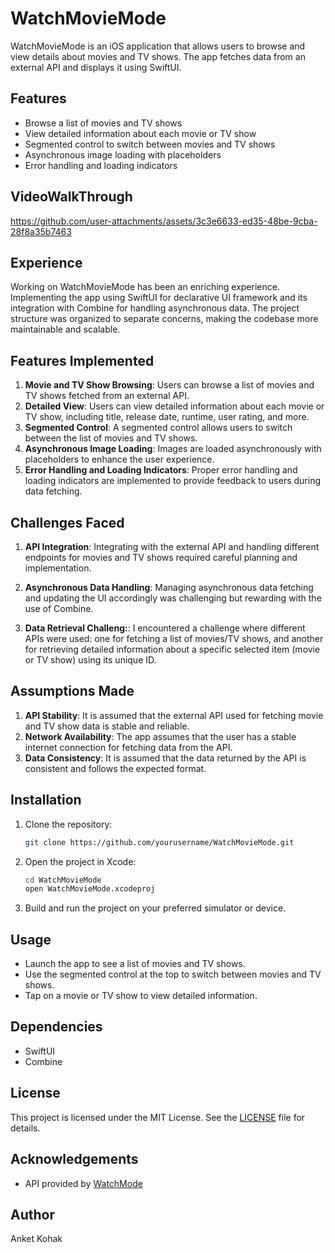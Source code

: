 # WatchMovieMode

WatchMovieMode is an iOS application that allows users to browse and view details about movies and TV shows. The app fetches data from an external API and displays it using SwiftUI.

## Features

- Browse a list of movies and TV shows
- View detailed information about each movie or TV show
- Segmented control to switch between movies and TV shows
- Asynchronous image loading with placeholders
- Error handling and loading indicators

## VideoWalkThrough


https://github.com/user-attachments/assets/3c3e6633-ed35-48be-9cba-28f8a35b7463



## Experience

Working on WatchMovieMode has been an enriching experience. Implementing the app using SwiftUI for  declarative UI framework and its integration with Combine for handling asynchronous data. The project structure was organized to separate concerns, making the codebase more maintainable and scalable.

## Features Implemented

1. **Movie and TV Show Browsing**: Users can browse a list of movies and TV shows fetched from an external API.
2. **Detailed View**: Users can view detailed information about each movie or TV show, including title, release date, runtime, user rating, and more.
3. **Segmented Control**: A segmented control allows users to switch between the list of movies and TV shows.
4. **Asynchronous Image Loading**: Images are loaded asynchronously with placeholders to enhance the user experience.
5. **Error Handling and Loading Indicators**: Proper error handling and loading indicators are implemented to provide feedback to users during data fetching.

## Challenges Faced

1. **API Integration**: Integrating with the external API and handling different endpoints for movies and TV shows required careful planning and implementation.

2. **Asynchronous Data Handling**: Managing asynchronous data fetching and updating the UI accordingly was challenging but rewarding with the use of Combine.
3. **Data Retrieval Challeng:**: I encountered a challenge where different APIs were used: one for fetching a list of movies/TV shows, and another for retrieving detailed information about a specific selected item (movie or TV show) using its unique ID.

## Assumptions Made

1. **API Stability**: It is assumed that the external API used for fetching movie and TV show data is stable and reliable.
2. **Network Availability**: The app assumes that the user has a stable internet connection for fetching data from the API.
3. **Data Consistency**: It is assumed that the data returned by the API is consistent and follows the expected format.

## Installation

1. Clone the repository:
    ```sh
    git clone https://github.com/yourusername/WatchMovieMode.git
    ```
2. Open the project in Xcode:
    ```sh
    cd WatchMovieMode
    open WatchMovieMode.xcodeproj
    ```
3. Build and run the project on your preferred simulator or device.

## Usage

- Launch the app to see a list of movies and TV shows.
- Use the segmented control at the top to switch between movies and TV shows.
- Tap on a movie or TV show to view detailed information.

## Dependencies

- SwiftUI
- Combine

## License

This project is licensed under the MIT License. See the [LICENSE](LICENSE) file for details.

## Acknowledgements

- API provided by [WatchMode](https://api.watchmode.com/)

## Author

Anket Kohak
